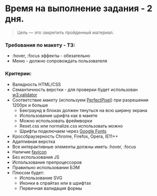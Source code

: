 ﻿# Время на выполнение задания - 2 дня.
> Цель — это закрепить пройденный материал.

### Требования по макету - ТЗ:
+ :hover, :focus эффекты  - обезательно
+ Меню  - должно сопровождать пользователя


### Критерии:
+ Валидность HTML/CSS
+ Семантичность верстки - для проверки будет использован [w3.validator](https://validator.w3.org/)
+ Соответствие макету (используем [PerfectPixel](https://chrome.google.com/webstore/detail/perfectpixel-by-welldonec/dkaagdgjmgdmbnecmcefdhjekcoceebi?hl=ru)) при разрешении 1200px и больше
    + Бекграунд в блоках должен тянуться на всю ширину экрана
    + Использование шрифта как в макете
    + Можно использовать фреймворки
    + Reset.css или normalize.css использовать можно
    + Шрифты подключаем через [Google Fonts](https://fonts.google.com/)
+ Кроссбраузерность Chrome, Firefox, Opera, IE11++
+ Адаптивная верстка
+ Все интерактивные элементы должны иметь :hover, :focus
+ Наличие [favicon](https://habr.com/ru/post/522844/)
+ Без использования JS
+ Использование препроцессоров
+ Правильно использовании БЭМ
+ Плюсом будет:
    + Использование SVG
    + Иконки в спрайтах или в шрифтах
    + Первичная валидация формы




